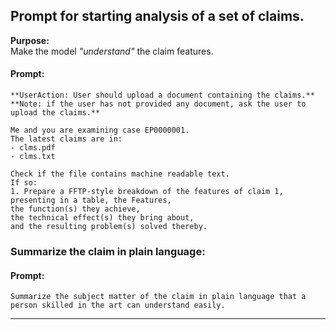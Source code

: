 ## Prompt for starting analysis of a set of claims.
**Purpose:**  
Make the model *"understand"* the claim features.

#### Prompt:  

    **UserAction: User should upload a document containing the claims.**
    **Note: if the user has not provided any document, ask the user to upload the claims.**
	 
    Me and you are examining case EP0000001. 
    The latest claims are in:
	- clms.pdf
	- clms.txt
	
	Check if the file contains machine readable text. 
	If so:
	1. Prepare a FFTP-style breakdown of the features of claim 1,  
	presenting in a table, the Features,  
	the function(s) they achieve,  
	the technical effect(s) they bring about,  
	and the resulting problem(s) solved thereby.

### Summarize the claim in plain language:  

#### Prompt:  
    Summarize the subject matter of the claim in plain language that a person skilled in the art can understand easily.
-----------------------------------------------








